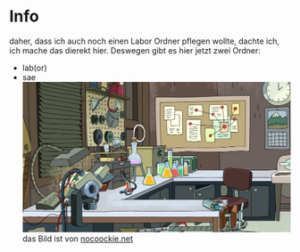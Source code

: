 # Info
daher, dass ich auch noch einen Labor Ordner pflegen wollte, dachte ich,
ich mache das dierekt hier. Deswegen gibt es hier jetzt zwei Ordner:
- lab(or)
- sae
![lab_picture](lab.png)
das Bild ist von [nocoockie.net](https://static.wikia.nocookie.net/rickandmorty/images/8/88/Garage.png/revision/latest/scale-to-width-down/1000?cb=20160901004209)
